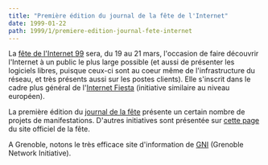 ```yaml
---
title: "Première édition du journal de la fête de l'Internet"
date: 1999-01-22
path: 1999/1/premiere-edition-journal-fete-internet
---
```


<P>
La <A HREF="http://www.fete-internet.fr/">fête de l'Internet 99</A>
sera, du 19 au 21 mars, l'occasion de faire découvrir l'Internet à un
public le plus large possible (et aussi de présenter les logiciels libres,
puisque ceux-ci sont au coeur même de l'infrastructure du réseau, et très
présents aussi sur les postes clients).  Elle s'inscrit dans le cadre plus
général de l'<A HREF="http://www.internet-fiesta.org/">Internet Fiesta</A>
(initiative similaire au niveau européen).
</P>

<P>
La première édition du <A HREF="http://www-leibniz.imag.fr/fete99/">journal de la fête</A> présente
un certain nombre de projets de manifestations. D'autres initiatives sont
présentée sur <A HREF="http://www.fete-internet.fr/initiative.htm">cette
page</A> du site officiel de la fête.
</P>

<P>
A Grenoble, notons le très efficace site d'information de <A HREF="http://www.gni.fr/FETE/accueil.html">GNI</A> (Grenoble Network
Initiative).
</P>


